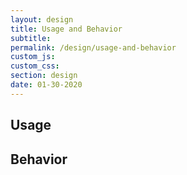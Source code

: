 ```yaml
---
layout: design
title: Usage and Behavior
subtitle:
permalink: /design/usage-and-behavior
custom_js:
custom_css:
section: design
date: 01-30-2020
---
```

## Usage

## Behavior
